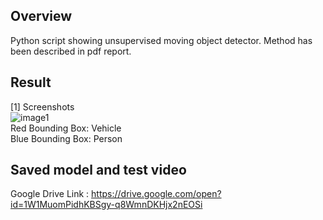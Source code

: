## Overview
Python script showing unsupervised moving object detector. Method has been described in pdf report.

## Result 
[1] Screenshots<br/>
![image1](https://github.com/kritiksoman/CV-and-Neural-Nets-Basic/blob/master/experimental/Unsupervised-Moving-Object-Detector/res/test_result_camera2.gif)<br/>
Red Bounding Box:  Vehicle<br/>
Blue Bounding Box: Person<br/>

## Saved model and test video
Google Drive Link : https://drive.google.com/open?id=1W1MuomPidhKBSgy-q8WmnDKHjx2nEOSi
